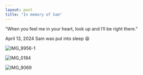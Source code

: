 ```yaml
---
layout: post
title: "In memory of Sam"
---
```


​​“When you feel me in your heart, look up and I’ll be right there.”

April 13, 2024 Sam was put into sleep 😩

![IMG_9956-1](https://github.com/kathybeyer/kathybeyer.github.io/assets/121460653/d67315a3-7413-4cc2-89bf-2fbcb25e6267)

![IMG_0184](https://github.com/kathybeyer/kathybeyer.github.io/assets/121460653/f061687a-0319-4bd6-ab3d-be6eb10dbfb9)

![IMG_9069](https://github.com/kathybeyer/kathybeyer.github.io/assets/121460653/818b3540-bf12-492a-bdcf-16c675c347bc)

